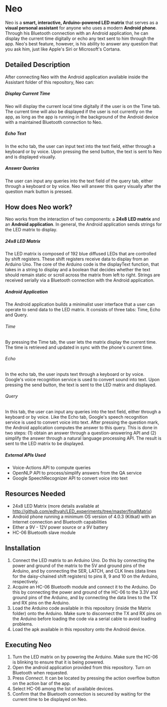 # Neo

Neo is a **smart, interactive, Arduino-powered LED matrix** that serves as a **visual personal assistant** for anyone who uses a modern **Android phone**. Through his Bluetooth connection with an Android application, he can display the current time digitally or echo any text sent to him through the app. Neo's best feature, however, is his ability to answer any question that you ask him, just like Apple's Siri or Microsoft's Cortana.

## Detailed Description

After connecting Neo with the Android application available inside the Assistant folder of this repository, Neo can:

##### Display Current Time

Neo will display the current local time digitally if the user is on the Time tab. The current time will also be displayed if the user is not currently on the app, as long as the app is running in the background of the Android device with a maintained Bluetooth connection to Neo.

##### Echo Text

In the echo tab, the user can input text into the text field, either through a keyboard or by voice. Upon pressing the send button, the text is sent to Neo and is displayed visually.

##### Answer Queries

The user can input any queries into the text field of the query tab, either through a keyboard or by voice. Neo will answer this query visually after the question mark button is pressed.

## How does Neo work?

Neo works from the interaction of two components: a **24x8 LED matrix** and an **Android application**. In general, the Android application sends strings for the LED matrix to display.

##### 24x8 LED Matrix

The LED matrix is composed of 192 blue diffused LEDs that are controlled by shift registers. These shift registers receive data to display from an Arduino Uno. The core of the Arduino code is the displayText function, that takes in a string to display and a boolean that decides whether the text should remain static or scroll across the matrix from left to right. Strings are received serially via a Bluetooth connection with the Android application.

##### Android Application

The Android application builds a minimalist user interface that a user can operate to send data to the LED matrix. It consists of three tabs: Time, Echo and Query.

###### Time

By pressing the Time tab, the user lets the matrix display the current time. The time is retrieved and updated in sync with the phone's current time.

###### Echo

In the echo tab, the user inputs text through a keyboard or by voice. Google's voice recognition service is used to convert sound into text. Upon pressing the send button, the text is sent to the LED matrix and displayed.

###### Query

In this tab, the user can input any queries into the text field, either through a keyboard or by voice. Like the Echo tab, Google's speech recognition service is used to convert voice into text. After pressing the question mark, the Android application computes the answer to this query. This is done in two steps: (1) obtain an answer through a question-answering API and (2) simplify the answer through a natural language processing API. The result is sent to the LED matrix to be displayed.

##### External APIs Used
- Voice-Actions API to compute queries
- OpenNLP API to process/simplify answers from the QA service
- Google SpeechRecognizer API to convert voice into text

## Resources Needed
- 24x8 LED Matrix (more details available at http://github.com/edhyah/LED_experiments/tree/master/finalMatrix)
- Android phone running a minimum OS version of 4.0.3 (Kitkat) with an Internet connection and Bluetooth capabilities
- Either a 9V - 12V power source or a 9V battery
- HC-06 Bluetooth slave module

## Installation

1. Connect the LED matrix to an Arduino Uno. Do this by connecting the power and ground of the matrix to the 5V and ground pins of the Arduino, and by connecting the SER, LATCH, and CLK lines (data lines for the daisy-chained shift registers) to pins 8, 9 and 10 on the Arduino, respectively.
2. Acquire an HC-06 Bluetooth module and connect it to the Arduino. Do this by connecting the power and ground of the HC-06 to the 3.3V and ground pins of the Arduino, and by connecting the data lines to the TX and RX pins on the Arduino.
3. Load the Arduino code available in this repository (inside the Matrix folder) onto the Arduino. Make sure to disconnect the TX and RX pins on the Arduino before loading the code via a serial cable to avoid loading problems.
4. Load the apk available in this repository onto the Android device.

## Executing Neo

1. Turn the LED matrix on by powering the Arduino. Make sure the HC-06 is blinking to ensure that it is being powered.
2. Open the android application provided from this repository. Turn on Bluetooth when requested.
3. Press *Connect*. It can be located by pressing the action overflow button on the action bar of the app.
4. Select HC-06 among the list of available devices.
5. Confirm that the Bluetooth connection is secured by waiting for the current time to be displayed on Neo.